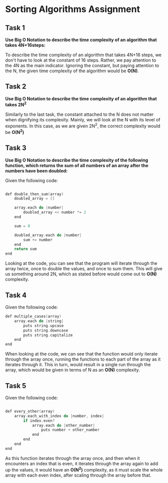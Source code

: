 # Sorting Algorithms Assignment



## Task 1

**Use Big O Notation to describe the time complexity of an algorithm that takes 4N+16steps:**

To describe the time complexity of an algorithm that takes 4N+16 steps, we don't have to look at the constant of 16 steps. Rather, we pay attention to the 4N as the main indicator. Ignoring the constant, but paying attention to the N, 
the given time complexity of the algorithm would be **O(N)**.

## Task 2

**Use Big O Notation to describe the time complexity of an algorithm that takes 2N<sup>2</sup>**

Similarly to the last task, the constant attached to the N does not matter when dignifying its complexity. Mainly, we will look at the N with its level of exponents. In this case, as we are given 2N<sup>2</sup>, the correct complexity would be 
**O(N<sup>2</sup>)**

## Task 3

**Use Big O Notation to describe the time complexity of the following function, which returns the sum of all numbers of an array after the numbers have been doubled:**

Given the following code:

``` C++

def double_then_sum(array) 
	doubled_array = []

	array.each do |number| 
		doubled_array << number *= 2
	end

	sum = 0

	doubled_array.each do |number| 
		sum += number
	end
	return sum 
end
```

Looking at the code, you can see that the program will iterate through the array twice, once to double the values, and once to sum them. This will give us something around 2N, which as stated before would come out to **O(N)** complexity.


## Task 4

Given the following code:

``` C++
def multiple_cases(array) 
	array.each do |string|
		puts string.upcase 
		puts string.downcase 
		puts string.capitalize
	end 
end
```


When looking at the code, we can see that the function would only iterate through the array once, running the functions to each part of the array as it iterates through it. This in turn, would result in a single run through the array, which would 
be given in terms of N as an **O(N)** complexity.


## Task 5

Given the following code:

``` C++

def every_other(array) 
	array.each_with_index do |number, index|
		if index.even?
			array.each do |other_number|
            	puts number + other_number
			end 
		end
	end 
end

```

As this function iterates through the array once, and then when it encounters an index that is even, it iterates through the array again to add up the values, it would have an **O(N<sup>2</sup>)** complexity, as it must scale the whole array with each even index, after scaling through the array before that.


